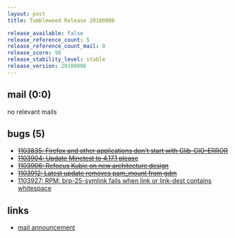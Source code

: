 ```yaml
---
layout: post
title: Tumbleweed Release 20180806

release_available: false
release_reference_count: 5
release_reference_count_mail: 0
release_score: 98
release_stability_level: stable
release_version: 20180806
---
```


## mail (0:0)

no relevant mails

## bugs (5)

<!--more-->

- ~~[1103835: Firefox and other applications don't start with Glib-GIO-ERROR](https://bugzilla.opensuse.org/show_bug.cgi?id=1103835)~~
- ~~[1103904: Update Minetest to 4.17.1 please](https://bugzilla.opensuse.org/show_bug.cgi?id=1103904)~~
- ~~[1103906: Refocus Kubic on new architecture design](https://bugzilla.opensuse.org/show_bug.cgi?id=1103906)~~
- ~~[1103912: Latest update removes pam_mount from gdm](https://bugzilla.opensuse.org/show_bug.cgi?id=1103912)~~
- [1103927: RPM: brp-25-symlink fails when link or link-dest contains whitespace](https://bugzilla.opensuse.org/show_bug.cgi?id=1103927)



## links

- [mail announcement](https://lists.opensuse.org/opensuse-factory/2018-08/msg00128.html)
